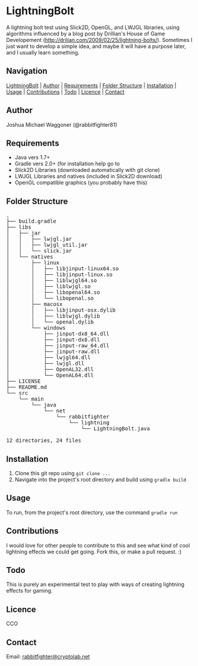LightningBolt
=============
A lightning bolt test using Slick2D, OpenGL, and LWJGL libraries, using algorithms influenced by a blog post by Drillian's House of Game Developement (http://drilian.com/2009/02/25/lightning-bolts/). Sometimes I just want to develop a simple idea, and maybe it will have a purpose later, and I usually learn something. 

Navigation
----------
[LightningBolt](#lightningbolt) |
[Author](#author) |
[Requirements](#requirements) |
[Folder Structure](#folder-structure) |
[Installation](#installation) |
[Usage](#usage) |
[Contributions](#contributions) |
[Todo](#todo) |
[Licence](#licence) |
[Contact](#contact)

Author
------
Joshua Michael Waggoner (@rabbitfighter81)

Requirements
------------
<ul>
<li> Java vers 1.7+ </l1>
<li> Gradle vers 2.0+ (for installation help go to <a href="https://gradle.org/"></a>
<li> Slick2D Libraries (downloaded automatically with git clone)</li>
<li> LWJGL Libraries and natives (included in Slick2D download)</li>
<li> OpenGL compatible graphics (you probably have this)</li>
</ul>

Folder Structure
----------------
<pre>
.
├── build.gradle
├── libs
│   ├── jar
│   │   ├── lwjgl.jar
│   │   ├── lwjgl_util.jar
│   │   └── slick.jar
│   └── natives
│       ├── linux
│       │   ├── libjinput-linux64.so
│       │   ├── libjinput-linux.so
│       │   ├── liblwjgl64.so
│       │   ├── liblwjgl.so
│       │   ├── libopenal64.so
│       │   └── libopenal.so
│       ├── macosx
│       │   ├── libjinput-osx.dylib
│       │   ├── liblwjgl.dylib
│       │   └── openal.dylib
│       └── windows
│           ├── jinput-dx8_64.dll
│           ├── jinput-dx8.dll
│           ├── jinput-raw_64.dll
│           ├── jinput-raw.dll
│           ├── lwjgl64.dll
│           ├── lwjgl.dll
│           ├── OpenAL32.dll
│           └── OpenAL64.dll
├── LICENSE
├── README.md
└── src
    └── main
        └── java
            └── net
                └── rabbitfighter
                    └── lightning
                        └── LightningBolt.java

12 directories, 24 files
</pre>

Installation
------------
<ol>
<li>Clone this git repo using <code>git clone ...</code></li>
<li>Navigate into the project's root directory and build using 
	<code>gradle build</code></li>
</ol>

Usage
-----
To run, from the project's root directory, use the command <code>gradle run</code>

Contributions
-------------
I would love for other people to contribute to this and see what kind of cool lightning effects we could get going. Fork this, or make a pull request. :)


Todo
----
This is purely an experimental test to play with ways of creating lightning effects for gaming. 

Licence
-------
CCO

Contact
-------
Email: <a href="rabbitfighter@cryptolab.net">rabbitfighter@cryptolab.net</a>

